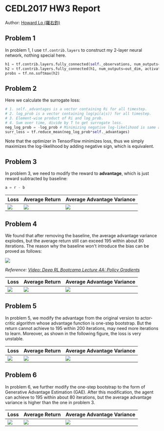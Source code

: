# CEDL2017 HW3 Report
Author: [Howard Lo (羅右鈞)](https://www.facebook.com/yuchunlo1206)

## Problem 1
In problem 1, I use `tf.contrib.layers` to construct my 2-layer neural network, nothing special here.
```python
h1 = tf.contrib.layers.fully_connected(self._observations, num_outputs=hidden_dim, activation_fn=tf.tanh)
h2 = tf.contrib.layers.fully_connected(h1, num_outputs=out_dim, activation_fn=None)
probs = tf.nn.softmax(h2)
```

## Problem 2
Here we calculate the surrogate loss:
```python
# 1. self._advantages is a vector containing Ri for all timestep.
# 2. log_prob is a vector containing log(pi(a|s)) for all timestep.  
# 3. Element-wise product of Ri and log_prob.
# 4. Sum over time, divide by T to get surrogate loss.
neg_log_prob = -log_prob # Minimizing negative log-likelihood is same as maximizing log-likelihood.
surr_loss = tf.reduce_mean(neg_log_prob*self._advantages)
```
Note that the optimizer in TensorFlow minimizes loss, thus we simply maximizes the log-likelihood by adding negative sign, which is equivalent.

## Problem 3
In problem 3, we need to modify the reward to **advantage**, which is just reward subtracted by baseline:
```python
a = r - b
```

| Loss | Average Return | Average Advantage Variance |
| ---- | ------ | -------- |
|![](https://i.imgur.com/CI5SzP1.png) | ![](https://i.imgur.com/ecYw6FZ.png) | ![](https://i.imgur.com/3K5Hlp8.png)

## Problem 4
We found that after removing the baseline, the average advantage variance explodes, but the average return still can exceed 195 within about 80 iterations. The reason why the baseline won't introduce the bias can be proved as follows:

![](https://i.imgur.com/RILUrd9.jpg)

*Reference: [Video: Deep RL Bootcamp Lecture 4A: Policy Gradients](https://www.youtube.com/watch?v=S_gwYj1Q-44)*

| Loss | Average Return | Average Advantage Variance |
| ---- | ------ | -------- |
| ![](https://i.imgur.com/oRClDgo.png) |![](https://i.imgur.com/TVwJWpp.png) |![](https://i.imgur.com/ZVIds7Y.png)

## Problem 5
In problem 5, we modify the advantage from the original version to actor-critic algorithm whose advantage function is one-step bootstrap. But the return cannot achieve to 195 within 200 iterations, may need more iterations to learn. Moreover, as shown in the following figure, the loss is very unstable.

| Loss | Average Return | Average Advantage Variance |
| ---- | ------ | -------- |
| ![](https://i.imgur.com/BYYoKv9.png) | ![](https://i.imgur.com/oZ2AaGT.png) | ![](https://i.imgur.com/yRGRWIY.png)

## Problem 6
In problem 6, we further modify the one-step bootstrap to the form of Generative Advantage Estimation (GAE). After this modification, the agent can achieve to 195 within about 80 iterations, but the average advantage variance is higher than the one in problem 3.

| Loss | Average Return | Average Advantage Variance |
| ---- | ------ | -------- |
| ![](https://i.imgur.com/rFjgB4E.png) | ![](https://i.imgur.com/O0FqYC9.png) | ![](https://i.imgur.com/uFMMSvU.png)
